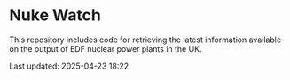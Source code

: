 # Nuke Watch

This repository includes code for retrieving the latest information available on the output of EDF nuclear power plants in the UK.

Last updated: 2025-04-23 18:22